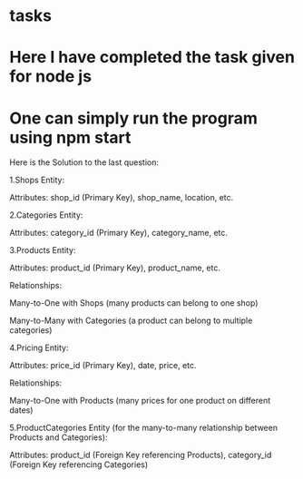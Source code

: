 # tasks

# Here I have completed the task given for node js

# One can simply run the program using npm start

Here is the Solution to the last question:

1.Shops Entity:

Attributes: shop_id (Primary Key), shop_name, location, etc.

2.Categories Entity:

Attributes: category_id (Primary Key), category_name, etc.

3.Products Entity:

Attributes: product_id (Primary Key), product_name, etc.

Relationships:

Many-to-One with Shops (many products can belong to one shop)

Many-to-Many with Categories (a product can belong to multiple categories)

4.Pricing Entity:

Attributes: price_id (Primary Key), date, price, etc.

Relationships:

Many-to-One with Products (many prices for one product on different dates)

5.ProductCategories Entity (for the many-to-many relationship between Products and Categories):

Attributes: product_id (Foreign Key referencing Products), category_id (Foreign Key referencing Categories)
